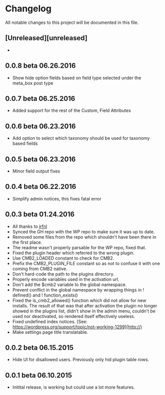 # Changelog
All notable changes to this project will be documented in this file.

## [Unreleased][unreleased]

*

## 0.0.8 beta 06.26.2016
* Show hide option fields based on field type selected under the meta_box post type

## 0.0.7 beta 06.25.2016
* Added support for the rest of the Custom, Field Attributes

## 0.0.6 beta 06.23.2016
* Add option to select which taxonomy should be used for taxonomy based fields

## 0.0.5 beta 06.23.2016
* Minor field output fixes

## 0.0.4 beta 06.22.2016
* Simplify admin notices, this fixes fatal error

## 0.0.3 beta 01.24.2016
* All thanks to [jrfnl](https://github.com/jrfnl)
* Synced the GH repo with the WP repo to make sure it was up to date.
* Removed some files from the repo which shouldn't have been there in the first place.
* The readme wasn't properly parsable for the WP repo, fixed that.
* Fixed the plugin header which referred to the wrong plugin.
* Use CMB2_LOADED constant to check for CMB2.
* Prefix the CMB2_PLUGIN_FILE constant so as not to confuse it with one coming from CMB2 native.
* Don't hard-code the path to the plugins directory.
* Properly encode variables used in the activation url.
* Don't add the $cmb2 variable to the global namespace.
* Prevent conflict in the global namespace by wrapping things in ! defined() and ! function_exists()
* Fixed the is_cmb2_allowed() function which did not allow for new installs. The result of that was that after activation the plugin no longer showed in the plugins list, didn't show in the admin menu, couldn't be used nor deactivated, so rendered itself effectively useless.
* Fixed undefined index notices. [See: https://wordpress.org/support/topic/not-working-1299](http://)
* Make settings page title translatable.

## 0.0.2 beta 06.15.2015
* Hide UI for disallowed users. Previously only hid plugin table rows.

## 0.0.1 beta 06.10.2015
* Initital release, is working but could use a lot more features.
